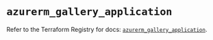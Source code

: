 # `azurerm_gallery_application`

Refer to the Terraform Registry for docs: [`azurerm_gallery_application`](https://registry.terraform.io/providers/hashicorp/azurerm/4.24.0/docs/resources/gallery_application).
